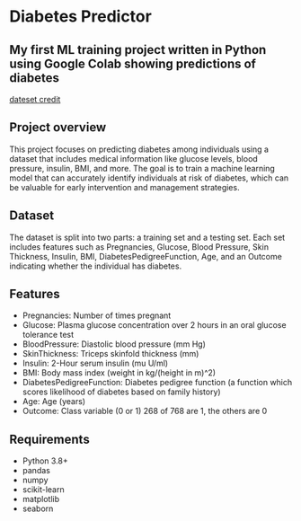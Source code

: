 # Diabetes Predictor

## My first ML training project written in Python using Google Colab showing predictions of diabetes
[dateset credit](https://www.kaggle.com/datasets/ehababoelnaga/diabetes-dataset)

## Project overview

This project focuses on predicting diabetes among individuals using a dataset that includes medical information like glucose levels, blood pressure, insulin, BMI, and more. The goal is to train a machine learning model that can accurately identify individuals at risk of diabetes, which can be valuable for early intervention and management strategies.

## Dataset
The dataset is split into two parts: a training set and a testing set. Each set includes features such as Pregnancies, Glucose, Blood Pressure, Skin Thickness, Insulin, BMI, DiabetesPedigreeFunction, Age, and an Outcome indicating whether the individual has diabetes.

## Features
* Pregnancies: Number of times pregnant
* Glucose: Plasma glucose concentration over 2 hours in an oral glucose tolerance test
* BloodPressure: Diastolic blood pressure (mm Hg)
* SkinThickness: Triceps skinfold thickness (mm)
* Insulin: 2-Hour serum insulin (mu U/ml)
* BMI: Body mass index (weight in kg/(height in m)^2)
* DiabetesPedigreeFunction: Diabetes pedigree function (a function which scores likelihood of diabetes based on family history)
* Age: Age (years)
* Outcome: Class variable (0 or 1) 268 of 768 are 1, the others are 0

## Requirements
* Python 3.8+
* pandas
* numpy
* scikit-learn
* matplotlib
* seaborn
